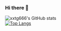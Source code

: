 ### Hi there 👋

<!--
**xxtg666/xxtg666** is a ✨ _special_ ✨ repository because its `README.md` (this file) appears on your GitHub profile.

Here are some ideas to get you started:

- 🔭 I’m currently working on ...
- 🌱 I’m currently learning ...
- 👯 I’m looking to collaborate on ...
- 🤔 I’m looking for help with ...
- 💬 Ask me about ...
- 📫 How to reach me: ...
- 😄 Pronouns: ...
- ⚡ Fun fact: ...
-->

![xxtg666's GitHub stats](https://github-readme-stats.vercel.app/api?username=xxtg666&show_icons=true&theme=aura)\
[![Top Langs](https://github-readme-stats.vercel.app/api/top-langs/?username=xxtg666&layout=compact&theme=aura)](https://github.com/anuraghazra/github-readme-stats)
